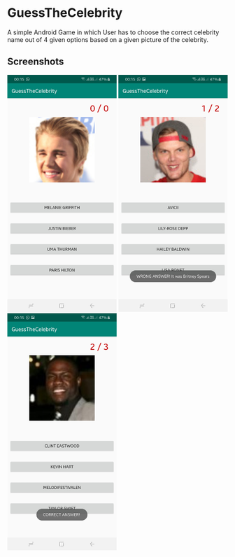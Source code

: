 # GuessTheCelebrity
A simple Android Game in which User has to choose the correct celebrity name out of 4 given options based on a given picture of the celebrity.

## Screenshots
<img src="screenshots/Screenshot_20190906-001507_GuessTheCelebrity.jpg" width = 250> <img src="screenshots/Screenshot_20190906-001516_GuessTheCelebrity.jpg" width = 250> <img src="screenshots/Screenshot_20190906-001523_GuessTheCelebrity.jpg" width = 250>
